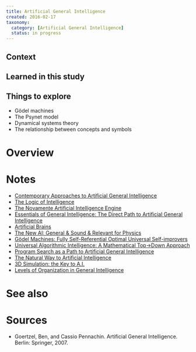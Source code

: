 ```yaml
---
title: Artificial General Intelligence
created: 2016-02-17
taxonomy:
  category: [Artificial General Intelligence]
  status: in progress
---
```


## Context

## Learned in this study

## Things to explore

* Gödel machines
* The Psynet model
* Dynamical systems theory
* The relationship between concepts and symbols

# Overview

# Notes

* [Contemporary Approaches to Artificial General Intelligence](../../papers/contemporary-approaches-to-artificial-general-intelligence)
* [The Logic of Intelligence](../../papers/pei-wang-the-logic-of-intelligence)
* [The Novamente Artificial Intelligence Engine](../../papers/the-novamente-artificial-intelligence-engine)
* [Essentials of General Intelligence: The Direct Path to Artificial General Intelligence](../../papers/peter-voss-essentials-of-general-intelligence-the-direct-path-to-artificial-general-intelligence)
* [Artificial Brains](../../papers/hugo-de-garis-artificial-brains)
* [The New AI: General & Sound & Relevant for Physics](../../papers/jurgen-schmidhuber-the-new-ai-general-sound-relevant-for-physics)
* [Gödel Machines: Fully Self-Referential Optimal Universal Self-improvers](../../papers/jurgen-schmidhuber-godel-machines-fully-self-referential-optimal-universal-self-improvers)
* [Universal Algorithmic Intelligence: A Mathematical Top→Down Approach](../../papers/marcus-hutter-universal-algorithmic-intelligence-a-mathematical-top-down-approach)
* [Program Search as a Path to Artificial General Intelligence](../../papers/lukasz-kaiser-program-search-as-a-path-to-artificial-general-intelligence)
* [The Natural Way to Artificial Intelligence](../../papers/vladimir-redko-the-natural-way-to-artificial-intelligence)
* [3D Simulation: the Key to A.I.](../../papers/keith-hoyes-3d-simulation-the-key-to-ai)
* [Levels of Organization in General Intelligence](../../papers/eliezer-yudkowsky-levels-of-organization-in-general-intelligence)

# See also

# Sources

* Goertzel, Ben, and Cassio Pennachin. Artificial General Intelligence. Berlin: Springer, 2007.
